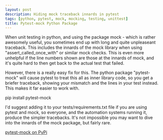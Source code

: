 ```yaml
---
layout: post
description: Hiding mock traceback innards in pytest
tags: [python, pytest, mock, mocking, testing, unittest]
title: Pytest-mock Python Package
---
```

When unit testing in python, and using the package mock - which is rather awesomely useful, you sometimes end up with long and
quite unpleaseant traceback. This includes the innards of the mock library when using "assert_called_once_with" or similar mock checks. This is even more unhelpful if the line numbers shown are those at the innards of mock, and it's quite hard to then get back to the actual test that failed.

However, there is a really easy fix for this. The python package "pytest-mock" will cause pytest to treat this all as inner library code, so you get a briefer traceback, showing your mismatch and the lines in your test instead. This makes it far easier to work with. 

  pip install pytest-mock
  
 I'd suggest adding it to your tests/requirements.txt file if you are using pytest and mock, so everyone, and the automation systems running it, produce the simpler tracebacks. It's not impossible you may want to dive into the innards of the mock package, but fairly rare.
 
 
[pytest-mock on PyPi](https://pypi.python.org/pypi/pytest-mock)
